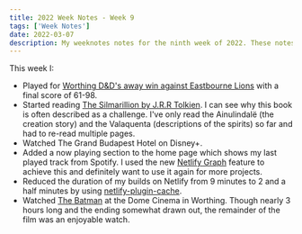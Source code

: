 ```yaml
---
title: 2022 Week Notes - Week 9
tags: ['Week Notes']
date: 2022-03-07
description: My weeknotes notes for the ninth week of 2022. These notes cover the week starting 28th February.
---
```


This week I:

- Played for [Worthing D&D's away win against Eastbourne Lions](https://www.basketballsussex.co.uk/match/31514879.html) with a final score of 61-98.
- Started reading [The Silmarillion by J.R.R Tolkien](/reading/9780547951980/). I can see why this book is often described as a challenge. I've only read the Ainulindalë (the creation story) and the Valaquenta (descriptions of the spirits) so far and had to re-read multiple pages.
- Watched The Grand Budapest Hotel on Disney+.
- Added a now playing section to the home page which shows my last played track from Spotify. I used the new [Netlify Graph](https://www.netlify.com/blog/announcing-netlify-graph-a-faster-way-for-teams-to-develop-web-apps-with-apis) feature to achieve this and definitely want to use it again for more projects.
- Reduced the duration of my builds on Netlify from 9 minutes to 2 and a half minutes by using [netlify-plugin-cache](https://www.npmjs.com/package/netlify-plugin-cache).
- Watched [The Batman](https://www.themoviedb.org/movie/414906-the-batman?language=en-GB) at the Dome Cinema in Worthing. Though nearly 3 hours long and the ending somewhat drawn out, the remainder of the film was an enjoyable watch.
